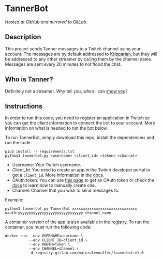 # TannerBot
*Hosted at [GitHub](https://github.com/matuzalemmuller/TannerBot) and mirrored to [GitLab](https://gitlab.com/matuzalemmuller/tannerbot).*

## Description

This project sends Tanner messages to a Twitch channel using your account. The messages are by default addressed to [Kripparian](https://www.twitch.tv/nl_kripp), but they will be addressed to any other streamer by calling them by the channel name. Messages are sent every 20 minutes to not flood the chat.

## Who is Tanner?

Definitely not a streamer. Why tell you, when I can [show you](https://www.reddit.com/r/LivestreamFail/comments/9qb1f8/tanner_jebaits_kripp/)?

## Instructions

In order to run this code, you need to register an application in Twitch so you can get the client information to connect the bot to your account. More information on what is needed to run the bot below.

To run TannerBot, simply download this repo, install the dependencies and run the code.

```
pip3 install -r requirements.txt
python3 tannerbot.py <username> <client_id> <token> <channel>
```

* Username: Your Twitch username.
* Client_Id: You need to create an app in the Twitch developer portal to get a `client_id`. More information in the [docs](https://dev.twitch.tv/docs/v5/#getting-a-client-id).
* OAuth token: You can use [this page](https://twitchapps.com/tmi/) to get an OAuth token or check the [docs](https://dev.twitch.tv/docs/authentication/getting-tokens-oauth/) to learn how to manually create one.
* Channel: Channel that you wish to send messages to.

Example:

```
python3 tannerbot.py TannerBot xxxxxxxxxxxxxxxxxxxxxxxxxxxxxx oauth:yyyyyyyyyyyyyyyyyyyyyyyyyyyyyy channel_name
```

A container version of the app is also available in the [registry](https://gitlab.com/matuzalemmuller/tannerbot/container_registry). To run the container, you must run the following code:

```
docker run --env USERNAME=username \
           --env CLIENT_ID=client_id \
           --env OAUTH=token \
           --env CHANNEL=channel \
           -d registry.gitlab.com/matuzalemmuller/tannerbot:v1.0
```